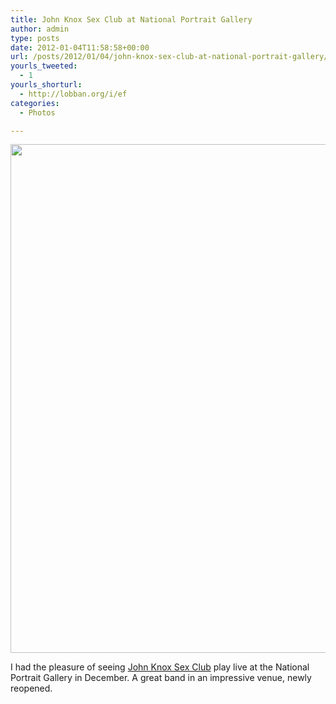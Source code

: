 ```yaml
---
title: John Knox Sex Club at National Portrait Gallery
author: admin
type: posts
date: 2012-01-04T11:58:58+00:00
url: /posts/2012/01/04/john-knox-sex-club-at-national-portrait-gallery/
yourls_tweeted:
  - 1
yourls_shorturl:
  - http://lobban.org/i/ef
categories:
  - Photos

---
```

<img class="alignnone size-large wp-image-1469216389" title="John Knox Sex Club" src="https://lobban.org/wp-content/uploads/2012/01/P1090507-612x814.jpg" alt="" width="612" height="814" />

I had the pleasure of seeing [John Knox Sex Club][1] play live at the National Portrait Gallery in December. A great band in an impressive venue, newly reopened.

 [1]: http://www.johnknoxsexclub.com/